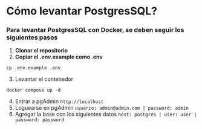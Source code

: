 # Cómo levantar PostgresSQL?

### Para levantar PostgresSQL con Docker, se deben seguir los siguientes pasos

1. **Clonar el repositorio**
2. **Copiar el .env.example como .env**
````
cp .env.example .env
````
3. Levantar el contenedor
````
docker compose up -d
````
4. Entrar a pgAdmin
``http://localhost``
5. Loguearse en pgAdmin
``usuario: admin@admin.com | password: admin``
6. Agregar la base con los siguientes datos
``host: postgres | user: user | password: password``
